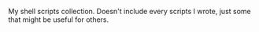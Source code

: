 My shell scripts collection. Doesn't include every scripts I wrote, just some that might be useful for others.
